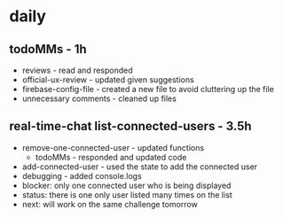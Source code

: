 # daily

## todoMMs - 1h
* reviews - read and responded
* official-ux-review - updated given suggestions
* firebase-config-file - created a new file to avoid cluttering up the file
* unnecessary comments - cleaned up files

## real-time-chat list-connected-users - 3.5h
* remove-one-connected-user - updated functions
  * todoMMs - responded and updated code
* add-connected-user - used the state to add the connected user
* debugging - added console.logs
* blocker: only one connected user who is being displayed
* status: there is one only user listed many times on the list
* next: will work on the same challenge tomorrow